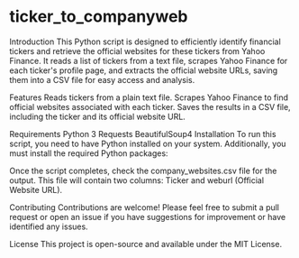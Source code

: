 # ticker_to_companyweb
Introduction
This Python script is designed to efficiently identify financial tickers and retrieve the official websites for these tickers from Yahoo Finance. It reads a list of tickers from a text file, scrapes Yahoo Finance for each ticker's profile page, and extracts the official website URLs, saving them into a CSV file for easy access and analysis.

Features
Reads tickers from a plain text file.
Scrapes Yahoo Finance to find official websites associated with each ticker.
Saves the results in a CSV file, including the ticker and its official website URL.

Requirements
Python 3
Requests
BeautifulSoup4
Installation
To run this script, you need to have Python installed on your system. Additionally, you must install the required Python packages:

Once the script completes, check the company_websites.csv file for the output. This file will contain two columns: Ticker and weburl (Official Website URL).

Contributing
Contributions are welcome! Please feel free to submit a pull request or open an issue if you have suggestions for improvement or have identified any issues.

License
This project is open-source and available under the MIT License.


